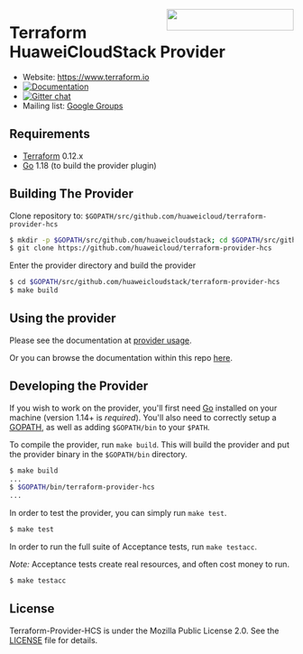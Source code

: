 <a href="https://www.huaweicloud.com/intl/en-us/product/huaweicloudstack.html"><img width="225px" height="38px" align="right" src="./docs/img/huaweicloudstack_log.png"></a>


Terraform HuaweiCloudStack Provider
==============================

<!-- markdownlint-disable-next-line MD034 -->
* Website: https://www.terraform.io
* [![Documentation](https://img.shields.io/badge/documentation-blue)](https://registry.terraform.io/providers/huaweicloud/huaweicloud/latest/docs)
* [![Gitter chat](https://img.shields.io/badge/chat-on_gitter-yellowgreen)](https://gitter.im/hashicorp-terraform/Lobby)
* Mailing list: [Google Groups](http://groups.google.com/group/terraform-tool)

Requirements
------------

* [Terraform](https://www.terraform.io/downloads.html) 0.12.x
* [Go](https://golang.org/doc/install) 1.18 (to build the provider plugin)

Building The Provider
---------------------

Clone repository to: `$GOPATH/src/github.com/huaweicloud/terraform-provider-hcs`

```sh
$ mkdir -p $GOPATH/src/github.com/huaweicloudstack; cd $GOPATH/src/github.com/huaweicloudstack
$ git clone https://github.com/huaweicloud/terraform-provider-hcs
```

Enter the provider directory and build the provider

```sh
$ cd $GOPATH/src/github.com/huaweicloudstack/terraform-provider-hcs
$ make build
```

Using the provider
------------------

Please see the documentation at [provider usage](docs/index.md).

Or you can browse the documentation within this repo [here](https://github.com/huaweicloud/terraform-provider-hcs/tree/master/docs).

Developing the Provider
-----------------------

If you wish to work on the provider, you'll first need [Go](http://www.golang.org) installed
on your machine (version 1.14+ is *required*).
You'll also need to correctly setup a [GOPATH](http://golang.org/doc/code.html#GOPATH),
as well as adding `$GOPATH/bin` to your `$PATH`.

To compile the provider, run `make build`.
This will build the provider and put the provider binary in the `$GOPATH/bin` directory.

```sh
$ make build
...
$ $GOPATH/bin/terraform-provider-hcs
...
```

In order to test the provider, you can simply run `make test`.

```sh
$ make test
```

In order to run the full suite of Acceptance tests, run `make testacc`.

*Note:* Acceptance tests create real resources, and often cost money to run.

```sh
$ make testacc
```

License
-------

Terraform-Provider-HCS is under the Mozilla Public License 2.0. See the [LICENSE](LICENSE) file for details.
